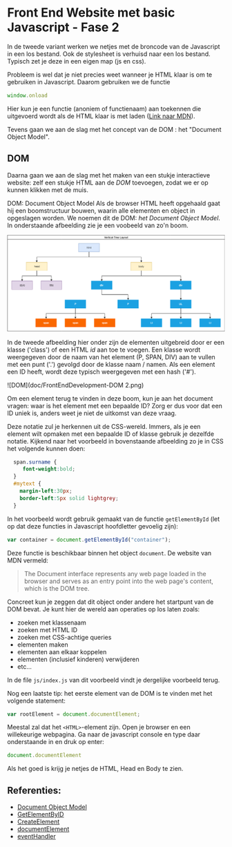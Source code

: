 # Front End Website met basic Javascript - Fase 2
In de tweede variant werken we netjes met de broncode van de Javascript in 
een los bestand. Ook de stylesheet is verhuisd naar een los bestand. Typisch zet 
je deze in een eigen map (js en css).

Probleem is wel dat je niet precies weet wanneer je HTML klaar is om te
gebruiken in Javascript. Daarom gebruiken we de functie

```javascript
window.onload
```

Hier kun je een functie (anoniem of functienaam) aan toekennen die uitgevoerd wordt als de
HTML klaar is met laden ([Link naar MDN](https://developer.mozilla.org/en-US/docs/Web/API/GlobalEventHandlers/onload)).

Tevens gaan we aan de slag met het concept van de DOM : het "Document Object Model".

## DOM
Daarna gaan we aan de slag met het maken van een stukje interactieve website: zelf een stukje 
HTML aan de *DOM* toevoegen, zodat we er op kunnen klikken met de muis.

DOM: Document Object Model
Als de browser HTML heeft opgehaald gaat hij een boomstructuur bouwen, waarin alle elementen en object in opgeslagen worden.
We noemen dit de DOM: *het Document Object Model*. In onderstaande afbeelding zie je een voobeeld van zo'n boom.

![DOM](doc/FrontEndDevelopment-DOM.png)

In de tweede afbeelding hier onder zijn de elementen uitgebreid door er een klasse ('class') of een HTML *id* aan toe te voegen.
Een klasse wordt weergegeven door de naam van het element (P, SPAN, DIV) aan te vullen met een punt ('.') gevolgd door
de klasse naam / namen. Als een element een ID heeft, wordt deze typisch weergegeven met een hash ('#').

![DOM](doc/FrontEndDevelopment-DOM 2.png)

Om een element terug te vinden in deze boom, kun je aan het document vragen: waar is het element met een bepaalde ID?
Zorg er dus voor dat een ID uniek is, anders weet je niet de uitkomst van deze vraag.

Deze notatie zul je herkennen uit de CSS-wereld. Immers, als je een element wilt opmaken met een bepaalde ID of klasse
gebruik je dezelfde notatie. Kijkend naar het voorbeeld in bovenstaande afbeelding zo je in CSS het volgende 
kunnen doen:
```css
  span.surname {
     font-weight:bold;
  }
  #mytext {
    margin-left:30px;
    border-left:5px solid lightgrey;
  }
```

In het voorbeeld wordt gebruik gemaakt van de functie `getElementById` (let op dat deze functies in Javascript hoofdletter
gevoelig zijn):
```javascript
var container = document.getElementById("container");
```
Deze functie is beschikbaar binnen het object `document`. De website van MDN vermeld:

> The Document interface represents any web page loaded in the browser and serves as an entry point into the web page's content, which is the DOM tree.

Concreet kun je zeggen dat dit object onder andere het startpunt van de DOM bevat. Je kunt hier de wereld aan operaties op los laten zoals:
  * zoeken met klassenaam
  * zoeken met HTML ID
  * zoeken met CSS-achtige queries
  * elementen maken
  * elementen aan elkaar koppelen
  * elementen (inclusief kinderen) verwijderen
  * etc...
  
In de file `js/index.js` van dit voorbeeld vindt je dergelijke voorbeeld terug.

Nog een laatste tip: het eerste element van de DOM is te vinden met het volgende statement:
```javascript
var rootElement = document.documentElement;
```
Meestal zal dat het `<HTML>`-element zijn. Open je browser en een willekeurige webpagina. Ga naar
de javascript console en type daar onderstaande in en druk op enter:
```javascript
document.documentElement
```
Als het goed is krijg je netjes de HTML, Head en Body te zien.

## Referenties:
  * [Document Object Model](https://nl.wikipedia.org/wiki/Document_Object_Model)
  * [GetElementByID](https://developer.mozilla.org/en-US/docs/Web/API/Document/getElementById)
  * [CreateElement](https://developer.mozilla.org/en-US/docs/Web/API/Document/createElement)
  * [documentElement](https://developer.mozilla.org/en-US/docs/Web/API/Document/documentElement)
  * [eventHandler](https://developer.mozilla.org/en-US/docs/Web/API/EventListener)
